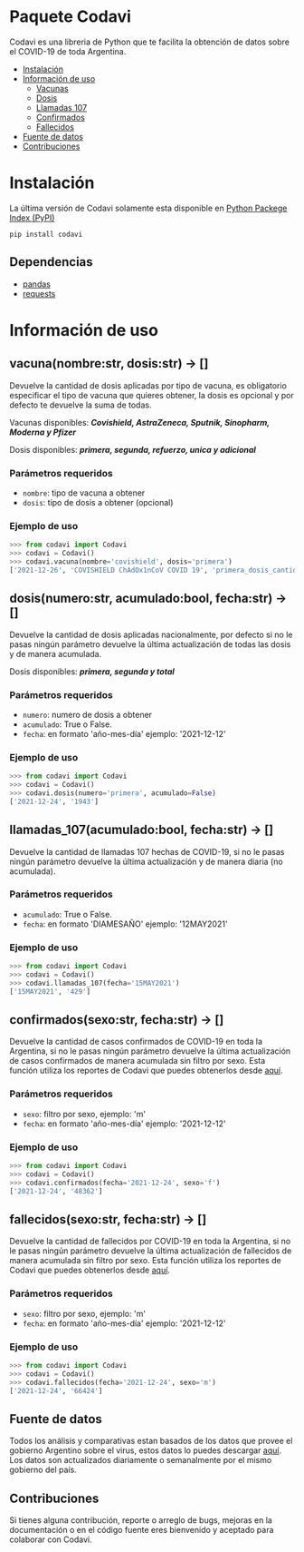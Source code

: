 # Paquete Codavi
Codavi es una libreria de Python que te facilita la obtención de datos sobre el COVID-19 de toda Argentina.

- [Instalación](#instalacion)
- [Información de uso](#info-vacuna)
  - [Vacunas](#info-vacuna)
  - [Dosis](#dosis)
  - [Llamadas 107](#llamadas107)
  - [Confirmados](#confirmados)
  - [Fallecidos](#fallecidos)
- [Fuente de datos](#fuente)
- [Contribuciones](#contribucion)

<a name="instalacion"></a>
# Instalación
La última versión de Codavi solamente esta disponible en [Python Packege Index (PyPI)](https://pypi.org/project/codavi/)
```
pip install codavi
```

## Dependencias
- [pandas](https://github.com/pandas-dev/pandas)
- [requests](https://github.com/psf/requests)

# Información de uso
<a name="info-vacuna"></a>
## vacuna(nombre:str, dosis:str) -> []
Devuelve la cantidad de dosis aplicadas por tipo de vacuna, es obligatorio especificar el tipo de vacuna que quieres obtener, la dosis es opcional y por defecto te devuelve la suma de todas.

Vacunas disponibles: ***Covishield, AstraZeneca, Sputnik, Sinopharm, Moderna y Pfizer***

Dosis disponibles: ***primera, segunda, refuerzo, unica y adicional***
### Parámetros requeridos
- `nombre`: tipo de vacuna a obtener
- `dosis`: tipo de dosis a obtener (opcional)

### Ejemplo de uso
```py
>>> from codavi import Codavi
>>> codavi = Codavi()
>>> codavi.vacuna(nombre='covishield', dosis='primera')
['2021-12-26', 'COVISHIELD ChAdOx1nCoV COVID 19', 'primera_dosis_cantidad', 647949]
```

<a name="dosis"></a>
## dosis(numero:str, acumulado:bool, fecha:str) -> []
Devuelve la cantidad de dosis aplicadas nacionalmente, por defecto si no le pasas ningún parámetro devuelve la última actualización de todas las dosis y de manera acumulada.

Dosis disponibles: ***primera, segunda y total***

### Parámetros requeridos
- `numero`: numero de dosis a obtener
- `acumulado`: True o False.
- `fecha`: en formato 'año-mes-día' ejemplo: '2021-12-12'

### Ejemplo de uso
```py
>>> from codavi import Codavi
>>> codavi = Codavi()
>>> codavi.dosis(numero='primera', acumulado=False)
['2021-12-24', '1943']
```

<a name="llamadas107"></a>
## llamadas_107(acumulado:bool, fecha:str) -> []
Devuelve la cantidad de llamadas 107 hechas de COVID-19, si no le pasas ningún parámetro devuelve la última actualización y de manera diaria (no acumulada).
### Parámetros requeridos
- `acumulado`: True o False.
- `fecha`: en formato 'DIAMESAÑO' ejemplo: '12MAY2021'
### Ejemplo de uso
```py
>>> from codavi import Codavi
>>> codavi = Codavi()
>>> codavi.llamadas_107(fecha='15MAY2021')
['15MAY2021', '429']
```

<a name="confirmados"></a>
## confirmados(sexo:str, fecha:str) -> []
Devuelve la cantidad de casos confirmados de COVID-19 en toda la Argentina, si no le pasas ningún parámetro devuelve la última actualización de casos confirmados de manera acumulada sin filtro por sexo. Esta función utiliza los reportes de Codavi que puedes obtenerlos desde [aquí](https://github.com/manucabral/Codavi/tree/main/reportes).
### Parámetros requeridos
- `sexo`: filtro por sexo, ejemplo: 'm'
- `fecha`: en formato 'año-mes-día' ejemplo: '2021-12-12'
### Ejemplo de uso
```py
>>> from codavi import Codavi
>>> codavi = Codavi()
>>> codavi.confirmados(fecha='2021-12-24', sexo='f')
['2021-12-24', '48362']
```

<a name="fallecidos"></a>
## fallecidos(sexo:str, fecha:str) -> []
Devuelve la cantidad de fallecidos por COVID-19 en toda la Argentina, si no le pasas ningún parámetro devuelve la última actualización de fallecidos de manera acumulada sin filtro por sexo. Esta función utiliza los reportes de Codavi que puedes obtenerlos desde [aquí](https://github.com/manucabral/Codavi/tree/main/reportes).
### Parámetros requeridos
- `sexo`: filtro por sexo, ejemplo: 'm'
- `fecha`: en formato 'año-mes-día' ejemplo: '2021-12-12'
### Ejemplo de uso
```py
>>> from codavi import Codavi
>>> codavi = Codavi()
>>> codavi.fallecidos(fecha='2021-12-24', sexo='m')
['2021-12-24', '66424']
```

<a name="fuente"></a>
## Fuente de datos
Todos los análisis y comparativas estan basados de los datos que provee el gobierno Argentino sobre el virus, estos datos lo puedes descargar [aquí](https://datos.gob.ar/dataset/salud-vacunas-contra-covid-19-dosis-aplicadas-republica-argentina---registro-desagregado).
Los datos son actualizados diariamente o semanalmente por el mismo gobierno del país.

<a name="contribucion"></a>
## Contribuciones
Si tienes alguna contribución, reporte o arreglo de bugs, mejoras en la documentación o en el código fuente eres bienvenido y aceptado para colaborar con Codavi.
